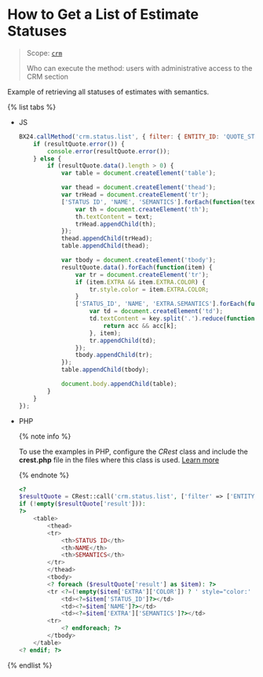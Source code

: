 # How to Get a List of Estimate Statuses

> Scope: [`crm`](../../../api-reference/scopes/permissions.md)
>
> Who can execute the method: users with administrative access to the CRM section

Example of retrieving all statuses of estimates with semantics.

{% list tabs %}

- JS

    ```javascript
    BX24.callMethod('crm.status.list', { filter: { ENTITY_ID: 'QUOTE_STATUS' } }, function(resultQuote) {
        if (resultQuote.error()) {
            console.error(resultQuote.error());
        } else {
            if (resultQuote.data().length > 0) {
                var table = document.createElement('table');

                var thead = document.createElement('thead');
                var trHead = document.createElement('tr');
                ['STATUS ID', 'NAME', 'SEMANTICS'].forEach(function(text) {
                    var th = document.createElement('th');
                    th.textContent = text;
                    trHead.appendChild(th);
                });
                thead.appendChild(trHead);
                table.appendChild(thead);

                var tbody = document.createElement('tbody');
                resultQuote.data().forEach(function(item) {
                    var tr = document.createElement('tr');
                    if (item.EXTRA && item.EXTRA.COLOR) {
                        tr.style.color = item.EXTRA.COLOR;
                    }
                    ['STATUS_ID', 'NAME', 'EXTRA.SEMANTICS'].forEach(function(key) {
                        var td = document.createElement('td');
                        td.textContent = key.split('.').reduce(function(acc, k) {
                            return acc && acc[k];
                        }, item);
                        tr.appendChild(td);
                    });
                    tbody.appendChild(tr);
                });
                table.appendChild(tbody);

                document.body.appendChild(table);
            }
        }
    });
    ```

- PHP

    {% note info %}

    To use the examples in PHP, configure the *CRest* class and include the **crest.php** file in the files where this class is used. [Learn more](../../../how-to-use-examples.md)

    {% endnote %}

    ```php
    <?
    $resultQuote = CRest::call('crm.status.list', ['filter' => ['ENTITY_ID' => 'QUOTE_STATUS']]);
    if (!empty($resultQuote['result'])):
    ?>
        <table>
            <thead>
            <tr>
                <th>STATUS ID</th>
                <th>NAME</th>
                <th>SEMANTICS</th>
            </tr>
            </thead>
            <tbody>
            <? foreach ($resultQuote['result'] as $item): ?>
            <tr <?=(!empty($item['EXTRA']['COLOR']) ? ' style="color:' . $item['EXTRA']['COLOR'] . '"' : '');?>>
                <td><?=$item['STATUS_ID']?></td>
                <td><?=$item['NAME']?></td>
                <td><?=$item['EXTRA']['SEMANTICS']?></td>
            <tr>
                <? endforeach; ?>
            </tbody>
        </table>
    <? endif; ?>
    ```

{% endlist %}